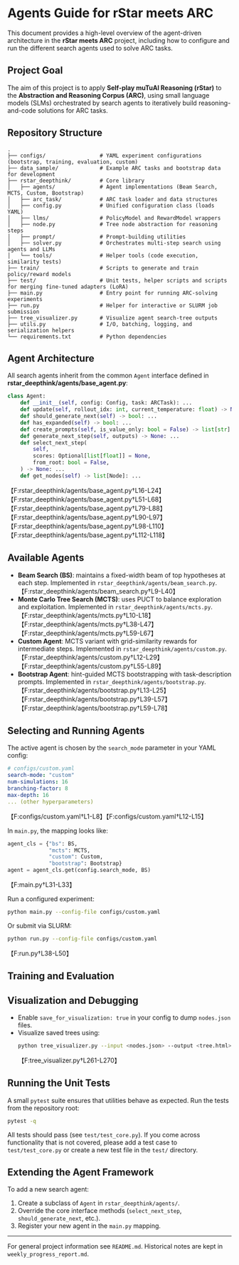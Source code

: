 # Agents Guide for rStar meets ARC

This document provides a high-level overview of the agent-driven architecture in the **rStar meets ARC** project, including how to configure and run the different search agents used to solve ARC tasks.

## Project Goal
The aim of this project is to apply **Self-play muTuAl Reasoning (rStar)** to the **Abstraction and Reasoning Corpus (ARC)**, using small language models (SLMs) orchestrated by search agents to iteratively build reasoning-and-code solutions for ARC tasks.

## Repository Structure
```text
.
├── configs/                 # YAML experiment configurations (bootstrap, training, evaluation, custom)
├── data_sample/             # Example ARC tasks and bootstrap data for development
├── rstar_deepthink/         # Core library
│   ├── agents/              # Agent implementations (Beam Search, MCTS, Custom, Bootstrap)
│   ├── arc_task/            # ARC task loader and data structures
│   ├── config.py            # Unified configuration class (loads YAML)
│   ├── llms/                # PolicyModel and RewardModel wrappers
│   ├── node.py              # Tree node abstraction for reasoning steps
│   ├── prompt/              # Prompt-building utilities
│   ├── solver.py            # Orchestrates multi-step search using agents and LLMs
│   └── tools/               # Helper tools (code execution, similarity tests)
├── train/                   # Scripts to generate and train policy/reward models
├── test/                    # Unit tests, helper scripts and scripts for merging fine-tuned adapters (LoRA)
├── main.py                  # Entry point for running ARC-solving experiments
├── run.py                   # Helper for interactive or SLURM job submission
├── tree_visualizer.py       # Visualize agent search-tree outputs
├── utils.py                 # I/O, batching, logging, and serialization helpers
└── requirements.txt         # Python dependencies
```

## Agent Architecture
All search agents inherit from the common `Agent` interface defined in **rstar_deepthink/agents/base_agent.py**:
```python
class Agent:
    def __init__(self, config: Config, task: ARCTask): ...
    def update(self, rollout_idx: int, current_temperature: float) -> None: ...
    def should_generate_next(self) -> bool: ...
    def has_expanded(self) -> bool: ...
    def create_prompts(self, is_value_only: bool = False) -> list[str]: ...
    def generate_next_step(self, outputs) -> None: ...
    def select_next_step(
        self,
        scores: Optional[list[float]] = None,
        from_root: bool = False,
    ) -> None: ...
    def get_nodes(self) -> list[Node]: ...
```
【F:rstar_deepthink/agents/base_agent.py†L16-L24】【F:rstar_deepthink/agents/base_agent.py†L51-L68】【F:rstar_deepthink/agents/base_agent.py†L79-L88】【F:rstar_deepthink/agents/base_agent.py†L90-L97】【F:rstar_deepthink/agents/base_agent.py†L98-L110】【F:rstar_deepthink/agents/base_agent.py†L112-L118】

## Available Agents
- **Beam Search (BS)**: maintains a fixed-width beam of top hypotheses at each step.
  Implemented in `rstar_deepthink/agents/beam_search.py`.
  【F:rstar_deepthink/agents/beam_search.py†L9-L40】
- **Monte Carlo Tree Search (MCTS)**: uses PUCT to balance exploration and exploitation.
  Implemented in `rstar_deepthink/agents/mcts.py`.
  【F:rstar_deepthink/agents/mcts.py†L10-L18】【F:rstar_deepthink/agents/mcts.py†L38-L47】【F:rstar_deepthink/agents/mcts.py†L59-L67】
- **Custom Agent**: MCTS variant with grid-similarity rewards for intermediate steps.
  Implemented in `rstar_deepthink/agents/custom.py`.
  【F:rstar_deepthink/agents/custom.py†L12-L29】【F:rstar_deepthink/agents/custom.py†L55-L89】
- **Bootstrap Agent**: hint-guided MCTS bootstrapping with task-description prompts.
  Implemented in `rstar_deepthink/agents/bootstrap.py`.
  【F:rstar_deepthink/agents/bootstrap.py†L13-L25】【F:rstar_deepthink/agents/bootstrap.py†L39-L57】【F:rstar_deepthink/agents/bootstrap.py†L59-L78】

## Selecting and Running Agents
The active agent is chosen by the `search_mode` parameter in your YAML config:
```yaml
# configs/custom.yaml
search-mode: "custom"
num-simulations: 16
branching-factor: 8
max-depth: 16
... (other hyperparameters)
```
【F:configs/custom.yaml†L1-L8】【F:configs/custom.yaml†L12-L15】

In `main.py`, the mapping looks like:
```python
agent_cls = {"bs": BS,
             "mcts": MCTS,
             "custom": Custom,
             "bootstrap": Bootstrap}
agent = agent_cls.get(config.search_mode, BS)
```
【F:main.py†L31-L33】

Run a configured experiment:
```bash
python main.py --config-file configs/custom.yaml
```
Or submit via SLURM:
```bash
python run.py --config-file configs/custom.yaml
```
【F:run.py†L38-L50】


## Training and Evaluation


## Visualization and Debugging
- Enable `save_for_visualization: true` in your config to dump `nodes.json` files.
- Visualize saved trees using:
  ```bash
  python tree_visualizer.py --input <nodes.json> --output <tree.html>
  ```
  【F:tree_visualizer.py†L261-L270】

## Running the Unit Tests
A small `pytest` suite ensures that utilities behave as expected. Run the tests from the repository root:
```bash
pytest -q
```
All tests should pass (see `test/test_core.py`).
If you come across functionality that is not covered, please add a test case to `test/test_core.py` or create a new test file in the `test/` directory.


## Extending the Agent Framework
To add a new search agent:
1. Create a subclass of `Agent` in `rstar_deepthink/agents/`.
2. Override the core interface methods (`select_next_step`, `should_generate_next`, etc.).
3. Register your new agent in the `main.py` mapping.

---
For general project information see `README.md`. Historical notes are kept in `weekly_progress_report.md`.
